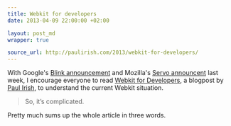 ```yaml
---
title: Webkit for developers
date: 2013-04-09 22:00:00 +02:00

layout: post_md
wrapper: true

source_url: http://paulirish.com/2013/webkit-for-developers/
---
```

With Google's [Blink announcement][blink_announcement] and Mozilla's [Servo announcent][servo_announcement] last week, I encourage everyone to read [Webkit for Developers][webkit_for_developers], a blogpost by [Paul Irish][paul_irish], to understand the current Webkit situation.

> So, it’s complicated.

Pretty much sums up the whole article in three words.

[blink_announcement]: http://blog.chromium.org/2013/04/blink-rendering-engine-for-chromium.html
[servo_announcement]: http://blog.mozilla.org/blog/2013/04/03/mozilla-and-samsung-collaborate-on-next-generation-web-browser-engine/
[webkit_for_developers]: http://paulirish.com/2013/webkit-for-developers/
[paul_irish]: http://twitter.com/paul_irish/